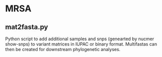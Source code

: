 # MRSA
## mat2fasta.py
Python script to add additional samples and snps (genearted by nucmer show-snps) to variant matrices in IUPAC or binary format.
Multifastas can then be created for downstream phylogenetic analyses.
